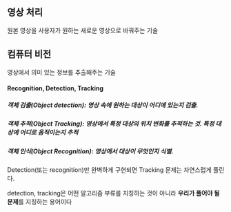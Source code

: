 ## 영상 처리

원본 영상을 사용자가 원하는 새로운 영상으로 바꿔주는 기술



## 컴퓨터 비전

영상에서 의미 있는 정보를 추출해주는 기술 

#### Recognition, Detection, Tracking

##### 객체 검출(Object detection): 영상 속에 원하는 대상이 어디에 있는지 검출.

##### 객체 추적(Object Tracking): 영상에서 특정 대상의 위치 변화를 추적하는 것. 특정 대상에 어디로 움직이는지 추적

##### 객체 인식(Object Recognition): 영상에서 대상이 무엇인지 식별.

Detection(또는 recognition)만 완벽하게 구현되면 Tracking 문제는 자연스럽게 풀린다.

detection, tracking은 어떤 알고리즘 부류를 지칭하는 것이 아니라 **우리가 풀어야 될 문제**를 지칭하는 용어이다



